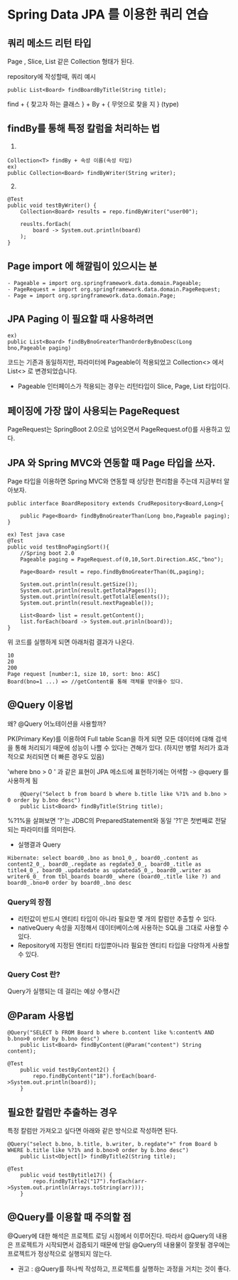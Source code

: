 # Spring Data JPA 를 이용한 쿼리 연습

## 쿼리 메소드 리턴 타입
Page<T> , Slice<T>, List<T> 같은 Collection<T> 형태가 된다.

repository에 작성할때, 쿼리 예시
~~~
public List<Board> findBoardByTitle(String title);
~~~

find + { 찾고자 하는 클래스 } + By + { 무엇으로 찾을 지 } (type) 

## findBy를 통해 특정 칼럼을 처리하는 법

1.
~~~
Collection<T> findBy + 속성 이름(속성 타입)
ex)
public Collection<Board> findByWriter(String writer);
~~~
2.
~~~
@Test
public void testByWriter() {
	Collection<Board> results = repo.findByWriter("user00");

	reuslts.forEach(
		board -> System.out.println(board)
	);
}
~~~
## Page import 에 해깔림이 있으시는 분
~~~
- Pageable = import org.springframework.data.domain.Pageable;
- PageRequest = import org.springframework.data.domain.PageRequest;
- Page = import org.springframework.data.domain.Page;
~~~

## JPA Paging 이 필요할 때 사용하려면
~~~
ex)
public List<Board> findByBnoGreaterThanOrderByBnoDesc(Long bno,Pageable paging)
~~~

코드는 기존과 동일하지만, 파라미터에 Pageable이 적용되었고 Collection<> 에서 List<> 로 변경되었습니다.

* Pageable 인터페이스가 적용되는 경우는 리턴타입이 Slice, Page, List 타입이다.

## 페이징에 가장 많이 사용되는 PageRequest

PageRequest는 SpringBoot 2.0으로 넘어오면서 PageRequest.of()를 사용하고 있다.

## JPA 와 Spring MVC와 연동할 때 Page<T> 타입을 쓰자.

Page<T> 타입을 이용하면 Spring MVC와 연동할 때 상당한 편리함을 주는데 지금부터 알아보자.

~~~
public interface BoardRepository extends CrudRepository<Board,Long>{

	public Page<Board> findByBnoGreaterThan(Long bno,Pageable paging);
}
~~~
~~~
ex) Test java case
@Test
public void testBnoPagingSort(){
	//Spring boot 2.0
	Pageable paging = PageRequest.of(0,10,Sort.Direction.ASC,"bno");

	Page<Board> result = repo.findByBnoGreaterThan(0L,paging);

	System.out.println(result.getSize());
	System.out.println(result.getTotalPages());
	System.out.println(result.getTotlalElements());
	System.out.println(result.nextPageable());

	List<Board> list = result.getContent();
	list.forEach(board -> System.out.prinln(board));
}
~~~
위 코드를 실행하게 되면 아래처럼 결과가 나온다.
~~~
10
20
200
Page request [number:1, size 10, sort: bno: ASC]
Board(bno=1 ...) => //getContent를 통해 객체를 받아올수 있다.
~~~
## @Query 이용법

왜? @Query 어노테이션을 사용할까?

PK(Primary Key)를 이용하여 Full table Scan을 하게 되면 모든 데이터에 대해 검색을 통해 처리되기 때문에 성능이 나쁠 수 있다는 견해가 있다.
(하지만 병렬 처리가 효과적으로 처리되면 더 빠른 경우도 있음)

'where bno > 0 ' 과 같은 표현이 JPA 메소드에 표현하기에는 어색함 -> @query 를 사용하게 됨
~~~
	@Query("Select b from board b where b.title like %?1% and b.bno > 0 order by b.bno desc")
	public List<Board> findByTitle(String title);
~~~

%?1%을 살펴보면 '?'는 JDBC의 PreparedStatement와 동일 '?1'은 첫번째로 전달되는 파라미터를 의미한다.

- 실행결과 Query
~~~
Hibernate: select board0_.bno as bno1_0_, board0_.content as content2_0_, board0_.regdate as regdate3_0_, board0_.title as title4_0_, board0_.updatedate as updateda5_0_, board0_.writer as writer6_0_ from tbl_boards board0_ where (board0_.title like ?) and board0_.bno>0 order by board0_.bno desc
~~~

### Query의 장점
* 리턴값이 반드시 엔티티 타입이 아니라 필요한 몇 개의 칼럼만 추출할 수 있다.
* nativeQuery 속성을 지정해서 데이터베이스에 사용하는 SQL을 그대로 사용할 수 있다.
* Repository에 지정된 엔티티 타입뿐아니라 필요한 엔티티 타입을 다양하게 사용할 수 있다.

### Query Cost 란?
Query가 실행되는 데 걸리는 예상 수행시간

## @Param 사용법
~~~
@Query("SELECT b FROM Board b where b.content like %:content% AND b.bno>0 order by b.bno desc")
	public List<Board> findByContent(@Param("content") String content);
~~~
~~~
@Test
	public void testByContent2() {
		repo.findByContent("18").forEach(board->System.out.println(board));
	}
~~~

## 필요한 칼럼만 추출하는 경우
특정 칼럼만 가져오고 싶다면 아래와 같은 방식으로 작성하면 된다.
~~~
@Query("select b.bno, b.title, b.writer, b.regdate"+" from Board b WHERE b.title like %?1% and b.bno>0 order by b.bno desc")
	public List<Object[]> findByTitle2(String title);
~~~
~~~
@Test
	public void testBytitle17() {
		repo.findByTitle2("17").forEach(arr->System.out.println(Arrays.toString(arr)));
	}
~~~
## @Query를 이용할 때 주의할 점
@Query에 대한 해석은 프로젝트 로딩 시점에서 이루어진다. 따라서 @Query의 내용은 프로젝트가 시작되면서 검증되기 때문에 만일 @Query의 내용물이 잘못될 경우에는 프로젝트가 정상적으로 실행되지 않는다.
* 권고 : @Query를 하나씩 작성하고, 프로젝트를 실행하는 과정을 거치는 것이 좋다.
